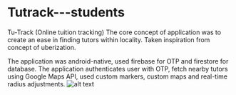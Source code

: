 # Tutrack---students
Tu-Track (Online tuition tracking)
The core concept of application was to create an ease in finding tutors within locality. Taken inspiration from concept of uberization.

The application was android-native, used firebase for OTP and firestore for database. The application authenticates user with OTP, fetch nearby tutors using Google Maps API, used custom markers, custom maps and real-time radius adjustments.
![alt text](https://raw.githubusercontent.com/username/projectname/branch/path/to/img.png)

